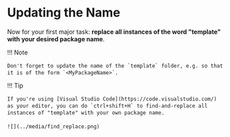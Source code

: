 # Updating the Name

Now for your first major task: **replace all instances of the word "template" with your desired package name**.

!!! Note

    Don't forget to update the name of the `template` folder, e.g. so that it is of the form `<MyPackageName>`.

!!! Tip

    If you're using [Visual Studio Code](https://code.visualstudio.com/) as your editor, you can do `ctrl+shift+H` to find-and-replace all instances of "template" with your own package name.

    ![](../media/find_replace.png)
